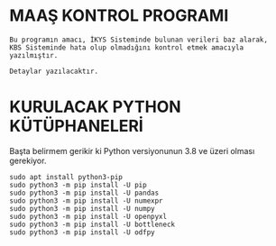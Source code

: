 # MAAŞ KONTROL PROGRAMI


```
Bu programın amacı, İKYS Sisteminde bulunan verileri baz alarak,
KBS Sisteminde hata olup olmadığını kontrol etmek amacıyla yazılmıştır.

Detaylar yazılacaktır.
```
# KURULACAK PYTHON KÜTÜPHANELERİ
Başta belirmem gerikir ki Python versiyonunun 3.8 ve üzeri olması gerekiyor.
```
sudo apt install python3-pip
sudo python3 -m pip install -U pip
sudo python3 -m pip install -U pandas
sudo python3 -m pip install -U numexpr
sudo python3 -m pip install -U numpy
sudo python3 -m pip install -U openpyxl
sudo python3 -m pip install -U bottleneck
sudo python3 -m pip install -U odfpy

```